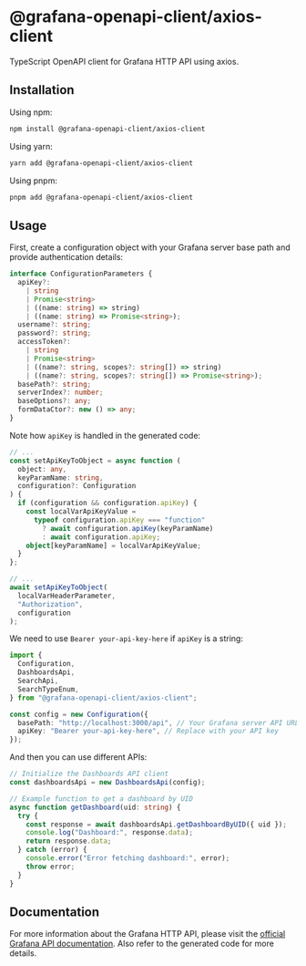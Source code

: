 # @grafana-openapi-client/axios-client

TypeScript OpenAPI client for Grafana HTTP API using axios.

## Installation

Using npm:

```bash
npm install @grafana-openapi-client/axios-client
```

Using yarn:

```bash
yarn add @grafana-openapi-client/axios-client
```

Using pnpm:

```bash
pnpm add @grafana-openapi-client/axios-client
```

## Usage

First, create a configuration object with your Grafana server base path and provide authentication details:

```typescript
interface ConfigurationParameters {
  apiKey?:
    | string
    | Promise<string>
    | ((name: string) => string)
    | ((name: string) => Promise<string>);
  username?: string;
  password?: string;
  accessToken?:
    | string
    | Promise<string>
    | ((name?: string, scopes?: string[]) => string)
    | ((name?: string, scopes?: string[]) => Promise<string>);
  basePath?: string;
  serverIndex?: number;
  baseOptions?: any;
  formDataCtor?: new () => any;
}
```

Note how `apiKey` is handled in the generated code:

```typescript
// ...
const setApiKeyToObject = async function (
  object: any,
  keyParamName: string,
  configuration?: Configuration
) {
  if (configuration && configuration.apiKey) {
    const localVarApiKeyValue =
      typeof configuration.apiKey === "function"
        ? await configuration.apiKey(keyParamName)
        : await configuration.apiKey;
    object[keyParamName] = localVarApiKeyValue;
  }
};

// ...
await setApiKeyToObject(
  localVarHeaderParameter,
  "Authorization",
  configuration
);
```

We need to use `Bearer your-api-key-here` if `apiKey` is a string:

```typescript
import {
  Configuration,
  DashboardsApi,
  SearchApi,
  SearchTypeEnum,
} from "@grafana-openapi-client/axios-client";

const config = new Configuration({
  basePath: "http://localhost:3000/api", // Your Grafana server API URL
  apiKey: "Bearer your-api-key-here", // Replace with your API key
});
```

And then you can use different APIs:

```typescript
// Initialize the Dashboards API client
const dashboardsApi = new DashboardsApi(config);

// Example function to get a dashboard by UID
async function getDashboard(uid: string) {
  try {
    const response = await dashboardsApi.getDashboardByUID({ uid });
    console.log("Dashboard:", response.data);
    return response.data;
  } catch (error) {
    console.error("Error fetching dashboard:", error);
    throw error;
  }
}
```

## Documentation

For more information about the Grafana HTTP API, please visit the [official Grafana API documentation](https://grafana.com/docs/grafana/latest/developers/http_api/). Also refer to the generated code for more details.
